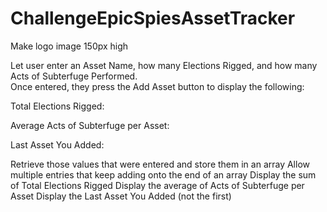 # ChallengeEpicSpiesAssetTracker

Make logo image 150px high

Let user enter an Asset Name, how many Elections Rigged, and how many Acts of Subterfuge Performed.  
Once entered, they press the Add Asset button to display the following:

  Total Elections Rigged:
	
  Average Acts of Subterfuge per Asset:
	
  Last Asset You Added:
	
Retrieve those values that were entered and store them in an array
Allow multiple entries that keep adding onto the end of an array
Display the sum of Total Elections Rigged
Display the average of Acts of Subterfuge per Asset
Display the Last Asset You Added (not the first)
